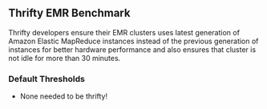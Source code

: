 ## Thrifty EMR Benchmark

Thrifty developers ensure their EMR clusters uses latest generation of Amazon Elastic MapReduce instances instead of the previous generation of instances for better hardware performance and also ensures that cluster is not idle for more than 30 minutes.

### Default Thresholds

- None needed to be thrifty!
